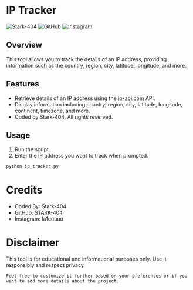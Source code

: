 # IP Tracker

![Stark-404](https://img.shields.io/badge/Coded%20By-Stark--404-magenta)
![GitHub](https://img.shields.io/badge/GitHub-STARK--404-green)
![Instagram](https://img.shields.io/badge/Instagram-la1uuuuu-blue)

## Overview

This tool allows you to track the details of an IP address, providing information such as the country, region, city, latitude, longitude, and more.

## Features

- Retrieve details of an IP address using the [ip-api.com](http://ip-api.com) API.
- Display information including country, region, city, latitude, longitude, continent, timezone, and more.
- Coded by Stark-404, All rights reserved.

## Usage

1. Run the script.
2. Enter the IP address you want to track when prompted.

```bash
python ip_tracker.py
```
# Credits
+ Coded By: Stark-404
+ GitHub: STARK-404
+ Instagram: la1uuuuu
# Disclaimer
This tool is for educational and informational purposes only. Use it responsibly and respect privacy.
```
Feel free to customize it further based on your preferences or if you want to add more details about the project.
```
